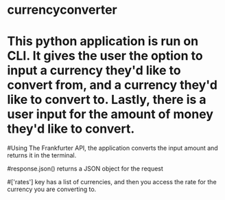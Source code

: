 # currencyconverter

# This python application is run on CLI. It gives the user the option to input a currency they'd like to convert from, and a currency they'd like to convert to. Lastly, there is a user input for the amount of money they'd like to convert. 

#Using The Frankfurter API, the application converts the input amount and returns it in the terminal. 

#response.json() returns a JSON object for the request 

#['rates'] key has a list of currencies, and then you access the rate for the currency you are converting to. 
